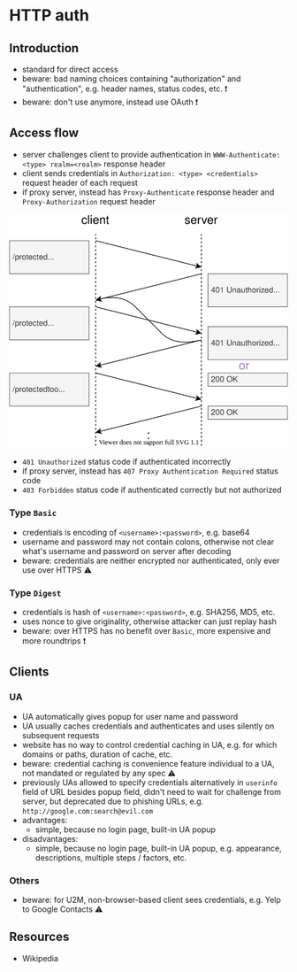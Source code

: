 # HTTP auth



## Introduction

- standard for direct access
- beware: bad naming choices containing "authorization" and "authentication", e.g. header names, status codes, etc. ❗️
- beware: don't use anymore, instead use OAuth ❗️



## Access flow

- server challenges client to provide authentication in `WWW-Authenticate: <type> realm=<realm>` response header
- client sends credentials in `Authorization: <type> <credentials>` request header of each request
- if proxy server, instead has `Proxy-Authenticate` response header and `Proxy-Authorization` request header

![request flow for HTTP authentication](static/auth-http-auth.svg)

- `401 Unauthorized` status code if authenticated incorrectly
- if proxy server, instead has `407 Proxy Authentication Required` status code
- `403 Forbidden` status code if authenticated correctly but not authorized

### Type `Basic`

- credentials is encoding of `<username>:<password>`, e.g. base64
- username and password may not contain colons, otherwise not clear what's username and password on server after decoding
- beware: credentials are neither encrypted nor authenticated, only ever use over HTTPS ⚠️

### Type `Digest`

- credentials is hash of `<username>:<password>`, e.g. SHA256, MD5, etc.
- uses nonce to give originality, otherwise attacker can just replay hash
- beware: over HTTPS has no benefit over `Basic`, more expensive and more roundtrips ❗️



## Clients

### UA

- UA automatically gives popup for user name and password
- UA usually caches credentials and authenticates and uses silently on subsequent requests
- website has no way to control credential caching in UA, e.g. for which domains or paths, duration of cache, etc.
- beware: credential caching is convenience feature individual to a UA, not mandated or regulated by any spec ⚠️
- previously UAs allowed to specify credentials alternatively in `userinfo` field of URL besides popup field, didn't need to wait for challenge from server, but deprecated due to phishing URLs, e.g. `http://google.com:search@evil.com`
- advantages:
  - simple, because no login page, built-in UA popup
- disadvantages:
  - simple, because no login page, built-in UA popup, e.g. appearance, descriptions, multiple steps / factors, etc.

### Others

- beware: for U2M, non-browser-based client sees credentials, e.g. Yelp to Google Contacts ⚠️



## Resources

- Wikipedia